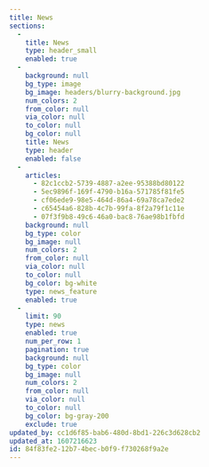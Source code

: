 ```yaml
---
title: News
sections:
  -
    title: News
    type: header_small
    enabled: true
  -
    background: null
    bg_type: image
    bg_image: headers/blurry-background.jpg
    num_colors: 2
    from_color: null
    via_color: null
    to_color: null
    bg_color: null
    title: News
    type: header
    enabled: false
  -
    articles:
      - 82c1ccb2-5739-4887-a2ee-95388bd80122
      - 5ec9896f-169f-4790-b16a-571785f81fe5
      - cf06ede9-98e5-464d-86a4-69a78ca7ede2
      - c65454a6-828b-4c7b-99fa-8f2a79f1c11e
      - 07f3f9b8-49c6-46a0-bac8-76ae98b1fbfd
    background: null
    bg_type: color
    bg_image: null
    num_colors: 2
    from_color: null
    via_color: null
    to_color: null
    bg_color: bg-white
    type: news_feature
    enabled: true
  -
    limit: 90
    type: news
    enabled: true
    num_per_row: 1
    pagination: true
    background: null
    bg_type: color
    bg_image: null
    num_colors: 2
    from_color: null
    via_color: null
    to_color: null
    bg_color: bg-gray-200
    exclude: true
updated_by: cc1d6f85-bab6-480d-8bd1-226c3d628cb2
updated_at: 1607216623
id: 84f83fe2-12b7-4bec-b0f9-f730268f9a2e
---
```

